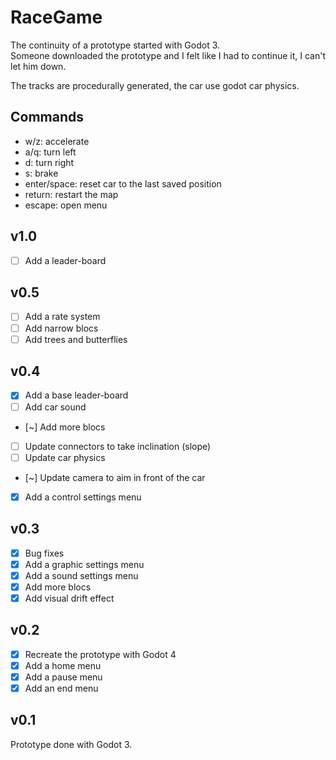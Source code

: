 # RaceGame

The continuity of a prototype started with Godot 3.  
Someone downloaded the prototype and I felt like I had to continue it, I can't let him down.  

The tracks are procedurally generated, the car use godot car physics.

## Commands

- w/z: accelerate
- a/q: turn left
- d: turn right
- s: brake
- enter/space: reset car to the last saved position
- return: restart the map
- escape: open menu

## v1.0

- [ ] Add a leader-board

## v0.5

- [ ] Add a rate system
- [ ] Add narrow blocs
- [ ] Add trees and butterflies <!-- Histo -->

## v0.4

- [x] Add a base leader-board
- [ ] Add car sound
- [~] Add more blocs
- [ ] Update connectors to take inclination (slope)
- [ ] Update car physics
- [~] Update camera to aim in front of the car
- [x] Add a control settings menu

## v0.3

- [x] Bug fixes
- [x] Add a graphic settings menu
- [x] Add a sound settings menu
- [x] Add more blocs
- [x] Add visual drift effect

## v0.2

- [x] Recreate the prototype with Godot 4
- [x] Add a home menu
- [x] Add a pause menu
- [x] Add an end menu

## v0.1

Prototype done with Godot 3.
